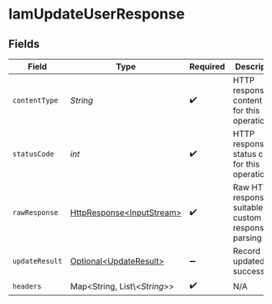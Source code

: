 # IamUpdateUserResponse


## Fields

| Field                                                                                                                          | Type                                                                                                                           | Required                                                                                                                       | Description                                                                                                                    |
| ------------------------------------------------------------------------------------------------------------------------------ | ------------------------------------------------------------------------------------------------------------------------------ | ------------------------------------------------------------------------------------------------------------------------------ | ------------------------------------------------------------------------------------------------------------------------------ |
| `contentType`                                                                                                                  | *String*                                                                                                                       | :heavy_check_mark:                                                                                                             | HTTP response content type for this operation                                                                                  |
| `statusCode`                                                                                                                   | *int*                                                                                                                          | :heavy_check_mark:                                                                                                             | HTTP response status code for this operation                                                                                   |
| `rawResponse`                                                                                                                  | [HttpResponse\<InputStream>](https://docs.oracle.com/en/java/javase/11/docs/api/java.net.http/java/net/http/HttpResponse.html) | :heavy_check_mark:                                                                                                             | Raw HTTP response; suitable for custom response parsing                                                                        |
| `updateResult`                                                                                                                 | [Optional\<UpdateResult>](../../models/components/UpdateResult.md)                                                             | :heavy_minus_sign:                                                                                                             | Record updated successfully.                                                                                                   |
| `headers`                                                                                                                      | Map\<String, List\\<*String*>>                                                                                                 | :heavy_check_mark:                                                                                                             | N/A                                                                                                                            |